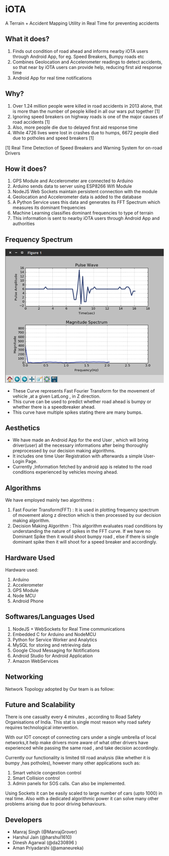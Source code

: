 # iOTA
A Terrain + Accident Mapping Utility in Real Time for preventing accidents

## What it does?

1. Finds out condition of road ahead and informs nearby iOTA users through Android App, for eg. Speed Breakers, Bumpy roads etc
2. Combines Geolocation and Accelerometer readings to detect accidents, so that near by iOTA users can provide help, reducing first aid response time
3. Android App for real time notifications

## Why?

1. Over 1.24 million people were killed in road accidents in 2013 alone, that is more than the number of people killed in all our wars put together [1]
2. Ignoring speed breakers on highway roads is one of the major causes of road accidents [1]
3. Also, more people die due to delayed first aid response time
4. While 4726 lives were lost in crashes due to humps, 6672 people died due to potholes and speed breakers [1]

[1] Real Time Detection of Speed Breakers and Warning System for on-road Drivers

## How it does?

1. GPS Module and Accelerometer are connected to Arduino
2. Arduino sends data to server using ESP8266 Wifi Module
3. NodeJS Web Sockets maintain persistent connection with the module
4. Geolocation and Accelerometer data is added to the database
5. A Python Service uses this data and generates its FFT Spectrum which measures its dominant frequencies
6. Machine Learning classifies dominant frequencies to type of terrain
7. This information is sent to nearby iOTA users through Android App and authorities

## Frequency Spectrum

![image](https://github.com/amaneureka/iota/blob/master/screenshots/image.png)

* These Curve represents Fast Fourier Transform for the movement of vehicle ,at a given LatLong , in Z direction.
* This curve can be used to predict whether road ahead is bumpy or whether there is a speedbreaker ahead.
* This curve have multiple spikes stating there are many bumps.

## Aesthetics

* We have made an Android App for the end User , which will bring driver(user) all the necessary informations after being thoroughly preprocessed by our decision making algorithms.
* It includes one time User Registration with afterwards a simple User-Login Page. 
* Currently ,Information fetched by android app is related to the road conditions experienced by vehicles moving ahead.

## Algorithms

We have employed mainly two algorithms :
1. Fast Fourier Transform(FFT) : It is used in plotting frequency spectrum of movement along z direction which is then processed by our decision making algorithm.
2. Decision Making Algorithm : This algorithm evaluates road conditions by understanding the nature of spikes in the FFT curve. If we have no Dominant Spike then it would shoot bumpy road , else if there is single dominant spike then it will shoot for a speed breaker and accordingly.

## Hardware Used

Hardware used:
1. Arduino 
2. Accelerometer 
3. GPS Module
4. Node MCU
5. Android Phone

## Softwares/Languages Used

1. NodeJS + WebSockets for Real Time communications
2. Embedded C for Arduino and NodeMCU
3. Python for Service Worker and Analytics
4. MySQL for storing and retrieving data
5. Google Cloud Messaging for Notifications
6. Android Studio for Android Application
7. Amazon WebServices

## Networking

Network Topology adopted by Our team is as follow:

## Future and Scalability

There is one casualty every 4 minutes , according to Road Safety Organisations of India. This stat is single most reason why road safety requires technological intervention.

With our IOT concept of connecting cars under a single umbrella of local networks,it help make drivers more aware of what other drivers have experienced while passing the same road , and take decision accordingly.

Currently our functionality is limited till road analysis (like whether it is bumpy ,has potholes), however many other applications such as:
 
 1. Smart vehicle congestion control 
 2. Smart Collision control
 3. Admin panels for SOS calls. Can also be implemented.

Using Sockets it can be easily scaled to large number of cars (upto 1000) in real time. Also with a dedicated algorithmic power it can solve many other problems arising due to poor driving behaviours.

## Developers

* Manraj Singh (@ManrajGrover)
* Harshul Jain (@harshul1610)
* Dinesh Agarwal (@da230896 )
* Aman Priyadarshi (@amaneureka)
